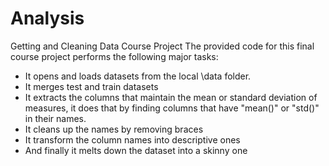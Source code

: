 # Analysis
Getting and Cleaning Data Course Project
The provided code for this final course project performs the following major tasks:
* It opens and loads datasets from the local \\data folder.
* It merges test and train datasets 
* It extracts the columns that maintain the mean or standard deviation of measures, it does that by finding columns that have "mean()" or "std()" in their names.
* It cleans up the names by removing braces
* It transform the column names into descriptive ones 
* And finally it melts down the dataset into a skinny one 
